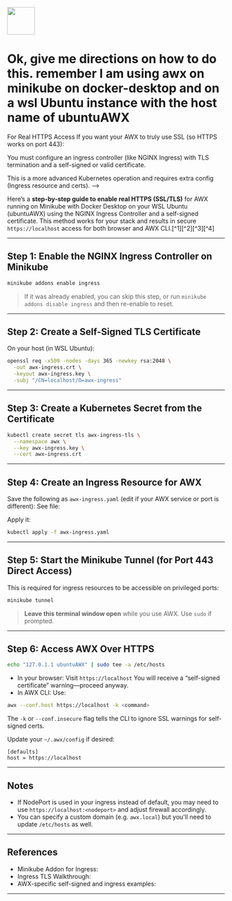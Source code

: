 <img src="https://r2cdn.perplexity.ai/pplx-full-logo-primary-dark%402x.png" style="height:64px;margin-right:32px"/>

# Ok, give me directions on how to do this.  remember I am using awx on minikube on docker-desktop and on a wsl Ubuntu instance with the host name of ubuntuAWX

For Real HTTPS Access
If you want your AWX to truly use SSL (so HTTPS works on port 443):

You must configure an ingress controller (like NGINX Ingress) with TLS termination and a self-signed or valid certificate.

This is a more advanced Kubernetes operation and requires extra config (Ingress resource and certs). -->

Here’s a **step-by-step guide to enable real HTTPS (SSL/TLS)** for AWX running on Minikube with Docker Desktop on your WSL Ubuntu (ubuntuAWX) using the NGINX Ingress Controller and a self-signed certificate. This method works for your stack and results in secure `https://localhost` access for both browser and AWX CLI.[^1][^2][^3][^4]

***

## Step 1: Enable the NGINX Ingress Controller on Minikube

```bash
minikube addons enable ingress
```

> If it was already enabled, you can skip this step, or run `minikube addons disable ingress` and then re-enable to reset.

***

## Step 2: Create a Self-Signed TLS Certificate

On your host (in WSL Ubuntu):

```bash
openssl req -x509 -nodes -days 365 -newkey rsa:2048 \
  -out awx-ingress.crt \
  -keyout awx-ingress.key \
  -subj "/CN=localhost/O=awx-ingress"
```


***

## Step 3: Create a Kubernetes Secret from the Certificate

```bash
kubectl create secret tls awx-ingress-tls \
  --namespace awx \
  --key awx-ingress.key \
  --cert awx-ingress.crt
```


***

## Step 4: Create an Ingress Resource for AWX

Save the following as `awx-ingress.yaml` (edit if your AWX service or port is different):
See file:


Apply it:

```bash
kubectl apply -f awx-ingress.yaml
```


***

## Step 5: Start the Minikube Tunnel (for Port 443 Direct Access)

This is required for ingress resources to be accessible on privileged ports:

```bash
minikube tunnel
```

> **Leave this terminal window open** while you use AWX. Use `sudo` if prompted.

***

## Step 6: Access AWX Over HTTPS
```bash
echo "127.0.1.1 ubuntuAWX" | sudo tee -a /etc/hosts
```

- In your browser:
Visit `https://localhost`
You will receive a “self-signed certificate” warning—proceed anyway.
- In AWX CLI:
Use:

```bash
awx --conf.host https://localhost -k <command>
```

The `-k` or `--conf.insecure` flag tells the CLI to ignore SSL warnings for self-signed certs.

Update your `~/.awx/config` if desired:

```
[defaults]
host = https://localhost
```


***

## Notes

- If NodePort is used in your ingress instead of default, you may need to use `https://localhost:<nodeport>` and adjust firewall accordingly.
- You can specify a custom domain (e.g. `awx.local`) but you'll need to update `/etc/hosts` as well.

***

## References

- Minikube Addon for Ingress:
- Ingress TLS Walkthrough:
- AWX-specific self-signed and ingress examples:

***
